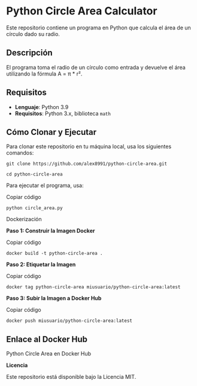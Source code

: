 # Python Circle Area Calculator

Este repositorio contiene un programa en Python que calcula el área de un círculo dado su radio.

## Descripción

El programa toma el radio de un círculo como entrada y devuelve el área utilizando la fórmula A = π * r².

## Requisitos

- **Lenguaje**: Python 3.9
- **Requisitos**: Python 3.x, biblioteca `math`

## Cómo Clonar y Ejecutar

Para clonar este repositorio en tu máquina local, usa los siguientes comandos:

`git clone https://github.com/alex8991/python-circle-area.git`

`cd python-circle-area`

Para ejecutar el programa, usa:

Copiar código

`python circle_area.py`

Dockerización

**Paso 1: Construir la Imagen Docker**

Copiar código

`docker build -t python-circle-area .`

**Paso 2: Etiquetar la Imagen**

Copiar código

`docker tag python-circle-area miusuario/python-circle-area:latest`

**Paso 3: Subir la Imagen a Docker Hub**

Copiar código

`docker push miusuario/python-circle-area:latest`

## Enlace al Docker Hub

Python Circle Area en Docker Hub

**Licencia**

Este repositorio está disponible bajo la Licencia MIT.
